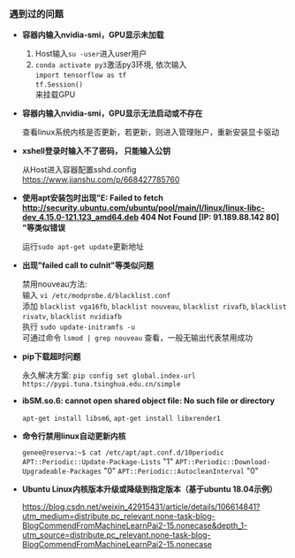 ### 遇到过的问题

- **容器内输入nvidia-smi，GPU显示未加载**

    1.  Host输入`su -user`进入user用户  
    2.  `conda activate py3`激活py3环境, 依次输入  
        `import tensorflow as tf`  
        `tf.Session()`  
        来挂载GPU  

- **容器内输入nvidia-smi，GPU显示无法启动或不存在**

    查看linux系统内核是否更新，若更新，则进入管理账户，重新安装显卡驱动


- **xshell登录时输入不了密码， 只能输入公钥**  

    从Host进入容器配置sshd.config  
    https://www.jianshu.com/p/668427785760  

- **使用apt安装包时出现"E: Failed to fetch http://security.ubuntu.com/ubuntu/pool/main/l/linux/linux-libc-dev_4.15.0-121.123_amd64.deb  404  Not Found [IP: 91.189.88.142 80] "等类似错误**  

    运行`sudo apt-get update`更新地址

- **出现"failed call to cuInit"等类似问题**   

    禁用nouveau方法:  
    输入 `vi /etc/modprobe.d/blacklist.conf`  
    添加 `blacklist vga16fb`, `blacklist nouveau`, `blacklist rivafb`, `blacklist rivatv`, `blacklist nvidiafb`  
    执行 `sudo update-initramfs -u`  
    可通过命令 `lsmod | grep nouveau` 查看，一般无输出代表禁用成功  

- **pip下载超时问题**
    
    永久解决方案:  `pip config set global.index-url https://pypi.tuna.tsinghua.edu.cn/simple`

- **ibSM.so.6: cannot open shared object file: No such file or directory**

    `apt-get install libsm6`, `apt-get install libxrender1`

- **命令行禁用linux自动更新内核**

    `genee@reserva:~$ cat /etc/apt/apt.conf.d/10periodic`
    `APT::Periodic::Update-Package-Lists` "1"
    `APT::Periodic::Download-Upgradeable-Packages` "0"
    `APT::Periodic::AutocleanInterval` "0"
- **Ubuntu Linux内核版本升级或降级到指定版本（基于ubuntu 18.04示例）**

    https://blog.csdn.net/weixin_42915431/article/details/106614841?utm_medium=distribute.pc_relevant.none-task-blog-BlogCommendFromMachineLearnPai2-15.nonecase&depth_1-utm_source=distribute.pc_relevant.none-task-blog-BlogCommendFromMachineLearnPai2-15.nonecase






